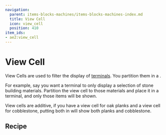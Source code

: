 ```yaml
---
navigation:
  parent: items-blocks-machines/items-blocks-machines-index.md
  title: View Cell
  icon: view_cell
  position: 410
item_ids:
- ae2:view_cell
---
```


# View Cell

<ItemImage id="view_cell" scale="2" />

View Cells are used to filter the display of [terminals](terminals.md). You partition them in a <ItemLink id="cell_workbench" />.

For example, say you want a terminal to only display a selection of stone building materials. Partition the view cell to those
materials and place it in a terminal, and only those items will be shown.

View cells are additive, if you have a view cell for oak planks and a view cell for cobblestone, putting both in will show
both planks and cobblestone.

## Recipe

<Recipe id="network/cells/view_cell_storage" />

<Recipe id="network/cells/view_cell" />

